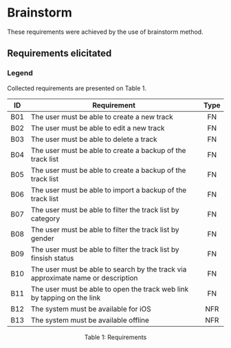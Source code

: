 # Brainstorm

These requirements were achieved by the use of brainstorm method.

## Requirements elicitated

### Legend

Collected requirements are presented on Table 1.

| ID  | Requirement                                                                      | Type |
| :-: | -------------------------------------------------------------------------------- | :--: |
| B01 | The user must be able to create a new track                                      |  FN  |
| B02 | The user must be able to edit a new track                                        |  FN  |
| B03 | The user must be able to delete a track                                          |  FN  |
| B04 | The user must be able to create a backup of the track list                       |  FN  |
| B05 | The user must be able to create a backup of the track list                       |  FN  |
| B06 | The user must be able to import a backup of the track list                       |  FN  |
| B07 | The user must be able to filter the track list by category                       |  FN  |
| B08 | The user must be able to filter the track list by gender                         |  FN  |
| B09 | The user must be able to filter the track list by finsish status                 |  FN  |
| B10 | The user must be able to search by the track via approximate name or description |  FN  |
| B11 | The user must be able to open the track web link by tapping on the link          |  FN  |
| B12 | The system must be available for iOS                                             | NFR  |
| B13 | The system must be available offline                                             | NFR  |

<div style="text-align: center">
<p>Table 1: Requirements</p>
</div>
